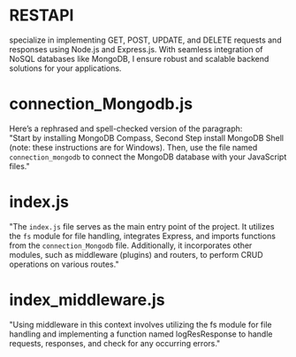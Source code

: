 # RESTAPI
 specialize in implementing GET, POST, UPDATE, and DELETE requests and responses using Node.js and Express.js. With seamless integration of NoSQL databases like MongoDB, I ensure robust and scalable backend solutions for your applications.

# connection_Mongodb.js
Here’s a rephrased and spell-checked version of the paragraph:  
"Start by installing MongoDB Compass, Second Step install MongoDB Shell (note: these instructions are for Windows). Then, use the file named `connection_mongodb` to connect the MongoDB database with your JavaScript files."

# index.js
"The `index.js` file serves as the main entry point of the project. It utilizes the `fs` module for file handling, integrates Express, and imports functions from the `connection_Mongodb` file. Additionally, it incorporates other modules, such as middleware (plugins) and routers, to perform CRUD operations on various routes."

# index_middleware.js
"Using middleware in this context involves utilizing the fs module for file handling and implementing a function named logResResponse to handle requests, responses, and check for any occurring errors."
